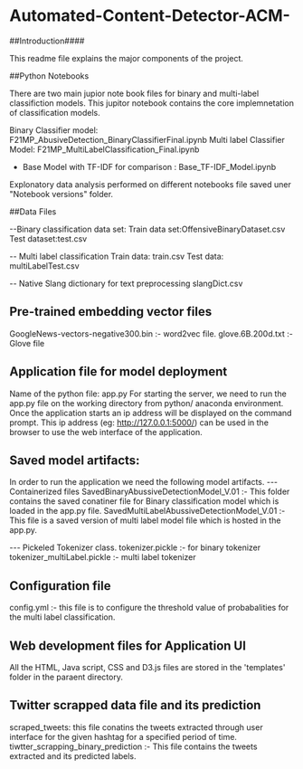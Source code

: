 # Automated-Content-Detector-ACM-
##Introduction####

This readme file explains the major components of the project.

##Python Notebooks

There are two main jupior note book files for binary and multi-label classifiction models. This jupitor notebook contains the core implemnetation of classification models. 

Binary Classifier model: F21MP_AbusiveDetection_BinaryClassifierFinal.ipynb
Multi label Classifier Model: F21MP_MultiLabelClassification_Final.ipynb

* Base Model with TF-IDF for comparison : Base_TF-IDF_Model.ipynb

Explonatory data analysis performed on different notebooks file saved uner "Notebook versions" folder.


##Data Files

--Binary classification data set: 
  Train data set:OffensiveBinaryDataset.csv
  Test dataset:test.csv

-- Multi label classification
   Train data: train.csv
   Test data: multiLabelTest.csv

-- Native Slang dictionary for text preprocessing
   slangDict.csv


## Pre-trained embedding vector files
   GoogleNews-vectors-negative300.bin :- word2vec file.
   glove.6B.200d.txt :- Glove file


## Application file for model deployment
  Name of the python file: app.py 
  For starting the server, we need to run the app.py file on the working directory from python/ anaconda environment. Once the application starts an ip   address will be displayed on the command prompt. This ip address (eg: http://127.0.0.1:5000/) can be used in the browser to use the web interface of the application.

## Saved model artifacts:
  In order to run the application we need the following model artifacts.
  ---Containerized files
  SavedBinaryAbussiveDetectionModel_V.01 :- This folder contains the saved conatiner file for Binary classification model which is loaded in the app.py   file.
  SavedMultiLabelAbussiveDetectionModel_V.01 :- This file is a saved version of multi label model file which is hosted in the app.py.
  
  --- Pickeled Tokenizer class.
  tokenizer.pickle :- for binary tokenizer
  tokenizer_multiLabel.pickle :- multi label tokenizer

## Configuration file
   config.yml :- this file is to configure the threshold value of probabalities for the multi label classification.

## Web development files for Application UI
   All the HTML, Java script, CSS and D3.js files are stored in the 'templates' folder in the paraent directory.

## Twitter scrapped data file and its prediction
   scraped_tweets: this file conatins the tweets extracted through user interface for the given hashtag for a specified period of time.
   tiwtter_scrapping_binary_prediction :- This file contains the tweets extracted and its predicted labels.

  
  

